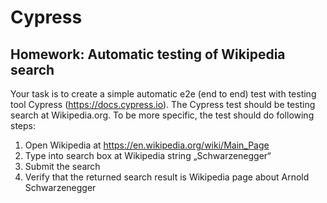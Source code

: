 # Cypress
## Homework: Automatic testing of Wikipedia search

Your task is to create a simple automatic e2e (end to end) test with testing tool Cypress
(https://docs.cypress.io). The Cypress test should be testing search at Wikipedia.org. To be more specific,
the test should do following steps:

1. Open Wikipedia at https://en.wikipedia.org/wiki/Main_Page
2. Type into search box at Wikipedia string „Schwarzenegger“
3. Submit the search
4. Verify that the returned search result is Wikipedia page about Arnold Schwarzenegger

